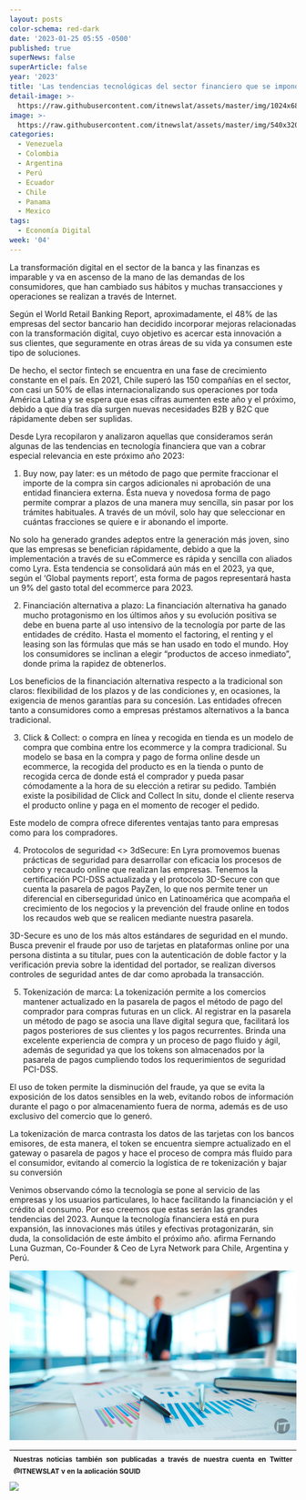 ```yaml
---
layout: posts
color-schema: red-dark
date: '2023-01-25 05:55 -0500'
published: true
superNews: false
superArticle: false
year: '2023'
title: 'Las tendencias tecnológicas del sector financiero que se impondrán este año '
detail-image: >-
  https://raw.githubusercontent.com/itnewslat/assets/master/img/1024x680/graficas-en-escritorio-g.jpg
image: >-
  https://raw.githubusercontent.com/itnewslat/assets/master/img/540x320/graficas-en-escritorio-p.jpg
categories:
  - Venezuela
  - Colombia
  - Argentina
  - Perú
  - Ecuador
  - Chile
  - Panama
  - Mexico
tags:
  - Economía Digital
week: '04'
---
```

La transformación digital en el sector de la banca y las finanzas es imparable y va en ascenso de la mano de las demandas de los consumidores, que han cambiado sus hábitos y muchas transacciones y operaciones se realizan a través de Internet.

Según el World Retail Banking Report, aproximadamente, el 48% de las empresas del sector bancario han decidido incorporar mejoras relacionadas con la transformación digital, cuyo objetivo es acercar esta innovación a sus clientes, que seguramente en otras áreas de su vida ya consumen este tipo de soluciones. 

De hecho, el sector fintech se encuentra en una fase de crecimiento constante en el país. En 2021, Chile superó las 150 compañías en el sector, con casi un 50% de ellas internacionalizando sus operaciones por toda América Latina y se espera que esas cifras aumenten este año y el próximo, debido a que día tras día surgen nuevas necesidades B2B y B2C que rápidamente deben ser suplidas.
 
Desde Lyra recopilaron y analizaron aquellas que consideramos serán algunas de las tendencias en tecnología financiera que van a cobrar especial relevancia en este próximo año 2023:

1.    Buy now, pay later: es un método de pago que permite fraccionar el importe de la compra sin cargos adicionales ni aprobación de una entidad financiera externa. Ésta nueva y novedosa forma de pago permite comprar a plazos de una manera muy sencilla, sin pasar por los trámites habituales. A través de un móvil, solo hay que seleccionar en cuántas fracciones se quiere e ir abonando el importe. 

No solo ha generado grandes adeptos entre la generación más joven, sino que las empresas se benefician rápidamente, debido a que la implementación a través de su eCommerce es rápida y sencilla con aliados como Lyra. Esta tendencia se consolidará aún más en el 2023, ya que, según el ‘Global payments report’, esta forma de pagos representará hasta un 9% del gasto total del ecommerce para 2023.

2.    Financiación alternativa a plazo: La financiación alternativa ha ganado mucho protagonismo en los últimos años y su evolución positiva se debe en buena parte al uso intensivo de la tecnología por parte de las entidades de crédito. Hasta el momento el factoring, el renting y el leasing son las fórmulas que más se han usado en todo el mundo. Hoy los consumidores se inclinan a elegir “productos de acceso inmediato”, donde prima la rapidez de obtenerlos. 

Los beneficios de la financiación alternativa respecto a la tradicional son claros: flexibilidad de los plazos y de las condiciones y, en ocasiones, la exigencia de menos garantías para su concesión. Las entidades ofrecen tanto a consumidores como a empresas préstamos alternativos a la banca tradicional. 

3.    Click & Collect: o compra en línea y recogida en tienda es un modelo de compra que combina entre los ecommerce y la compra tradicional. 
Su modelo se basa en la compra y pago de forma online desde un ecommerce, la recogida del producto es en la tienda o punto de recogida cerca de donde está el comprador y pueda pasar cómodamente a la hora de su elección a retirar su pedido. También existe la posibilidad de Click and Collect In situ, donde el cliente reserva el producto online y paga en el momento de recoger el pedido.

Este modelo de compra ofrece diferentes ventajas tanto para empresas como para los compradores.

4.    Protocolos de seguridad <> 3dSecure: En Lyra promovemos buenas prácticas de seguridad para desarrollar con eficacia los procesos de cobro y recaudo online que realizan las empresas. Tenemos la  certificación PCI-DSS actualizada y el protocolo 3D-Secure con que cuenta la pasarela de pagos PayZen, lo que nos permite tener un diferencial en ciberseguridad único en Latinoamérica que acompaña el crecimiento de los negocios y la prevención del fraude online en todos los recaudos web que se realicen mediante nuestra pasarela. 

3D-Secure es uno de los más altos estándares de seguridad en el mundo. Busca prevenir el fraude por uso de tarjetas en plataformas online por una persona distinta a su titular, pues con la autenticación de doble factor y la verificación previa sobre la identidad del portador, se realizan diversos controles de seguridad antes de dar como aprobada la transacción.

5.    Tokenización de marca: La tokenización permite a los comercios mantener actualizado en la pasarela de pagos el método de pago del comprador para compras futuras en un click.  Al registrar en la pasarela un método de pago se asocia una llave digital segura que,  facilitará los pagos posteriores de sus clientes y los pagos recurrentes. Brinda una excelente experiencia de compra y un proceso de pago fluido y ágil, además de seguridad ya que los tokens son almacenados por la pasarela de pagos cumpliendo todos los requerimientos de seguridad PCI-DSS.

El uso de token permite la disminución del fraude, ya que se evita la exposición de los datos sensibles en la web, evitando robos de información durante el pago o por almacenamiento fuera de norma, además es de uso exclusivo del comercio que lo generó.

La tokenización de marca contrasta los datos de las tarjetas con los bancos emisores, de esta manera, el token se encuentra siempre actualizado en el gateway o pasarela de pagos y hace el proceso de compra más fluido para el consumidor, evitando al comercio la logística de re tokenización y bajar su conversión

Venimos observando cómo la tecnología se pone al servicio de las empresas y los usuarios particulares, lo hace facilitando la financiación y el crédito al consumo. Por eso creemos que estas serán las grandes tendencias del 2023. Aunque la tecnología financiera está en pura expansión, las innovaciones más útiles y efectivas protagonizarán, sin duda, la consolidación de este ámbito el próximo año. afirma Fernando Luna Guzman, Co-Founder & Ceo de Lyra Network para Chile, Argentina y Perú.

![](https://raw.githubusercontent.com/itnewslat/assets/master/img/540x320/graficas-en-escritorio-p.jpg)

<table style="height: 42px;" width="569">
<tbody>
<tr>
<td style="text-align: justify;"><sub><strong>Nuestras noticias también son publicadas a través de nuestra cuenta en Twitter <a href="https://twitter.com/itnewslat?lang=es">@ITNEWSLAT</a> y en la aplicación <a href="https://squidapp.co/en/">SQUID</a></strong></sub></td>
</tr>
</tbody>
</table>

<img src="https://tracker.metricool.com/c3po.jpg?hash=56f88a41e39ab42c063cc51676587a04"/>